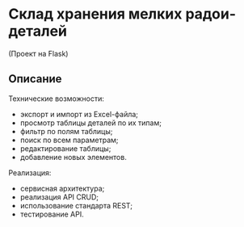 # Склад хранения мелких радои-деталей

(Проект на Flask)

  Описание
-----

Технические возможности:
- экспорт и импорт из Excel-файла;
- просмотр таблицы деталей по их типам;
- фильтр по полям таблицы;
- поиск по всем параметрам;
- редактирование таблицы;
- добавление новых элементов.

Реализация:
- сервисная архитектура;
- реализация API CRUD;
- использование стандарта REST;
- тестирование API.
